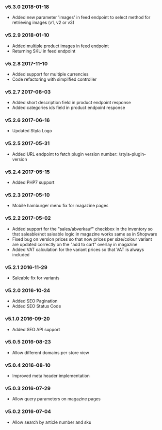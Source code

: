 ### v5.3.0 2018-01-18
* Added new parameter 'images' in feed endpoint to select method for retrieving images (v1, v2 or v3)

### v5.2.9 2018-01-10
* Added multiple product images in feed endpoint
* Returning SKU in feed endpoint

### v5.2.8 2017-11-10
* Added support for multiple currencies
* Code refactoring with simplified controller

### v5.2.7 2017-08-03
* Added short description field in product endpoint response
* Added categories ids field in product endpoint response

### v5.2.6 2017-06-16
* Updated Styla Logo

### v5.2.5 2017-05-31
* Added URL endpoint to fetch plugin version number: /styla-plugin-version

### v5.2.4 2017-05-15
* Added PHP7 support

### v5.2.3 2017-05-10
* Mobile hamburger menu fix for magazine pages

### v5.2.2 2017-05-02
* Added support for the "sales/abverkauf" checkbox in the inventory so that saleable/not saleable logic in magazine works same as in Shopware
* Fixed bug on version prices so that now prices per size/colour variant are updated correctly on the "add to cart" overlay in magazine
* Added VAT calculation for the variant prices so that VAT is always included

### v5.2.1 2016-11-29
* Saleable fix for variants

### v5.2.0 2016-10-24
* Added SEO Pagination
* Added SEO Status Code

### v5.1.0 2016-09-20
* Added SEO API support

### v5.0.5 2016-08-23
* Allow different domains per store view

### v5.0.4 2016-08-10
* Improved meta header implementation

### v5.0.3 2016-07-29
* Allow query parameters on magazine pages

### v5.0.2 2016-07-04
* Allow search by article number and sku
